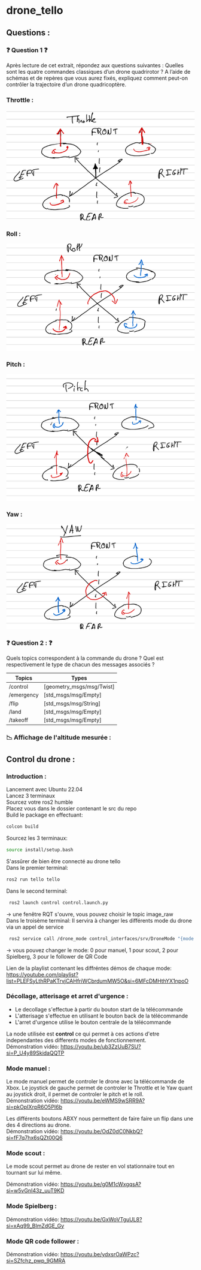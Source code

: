 # drone_tello 
## Questions : 
### ❓ Question 1 ❓<a name="question_1"></a>
Après lecture de cet extrait, répondez aux questions suivantes :
Quelles sont les quatre commandes classiques d’un drone quadrirotor ?
A l’aide de schémas et de repères que vous aurez fixés, expliquez comment
peut-on contrôler la trajectoire d’un drone quadricoptère.

### Throttle : 
![Throttle](https://github.com/Clement-Leclercq/drone_tello/blob/main/image/Throttle.png?raw=true)

### Roll : 
![Roll](https://github.com/Clement-Leclercq/drone_tello/blob/main/image/Roll.png?raw=true)

### Pitch : 
![Pitch](https://github.com/Clement-Leclercq/drone_tello/blob/main/image/Pitch.png?raw=true)

### Yaw :
![Yaw](https://github.com/Clement-Leclercq/drone_tello/blob/main/image/Yaw.png?raw=true)

### ❓ Question 2 : ❓

Quels topics correspondent à la commande du drone ?
Quel est respectivement le type de chacun des messages associés ?

| Topics | Types |
|-----------------|-----------------|
| /control | [geometry_msgs/msg/Twist] |
| /emergency | [std_msgs/msg/Empty] |
| /flip | [std_msgs/msg/String] |
| /land | [std_msgs/msg/Empty] |
| /takeoff | [std_msgs/msg/Empty] |

### 📉 Affichage de l'altitude mesurée : 

## Control du drone : 

### Introduction : 
Lancement avec Ubuntu 22.04  
Lancez 3 terminaux  
Sourcez votre ros2 humble  
Placez vous dans le dossier contenant le src du repo  
Build le package en effectuant:
```bash
colcon build
``` 
Sourcez les 3 terminaux: 
```bash
source install/setup.bash 
```
S'assûrer de bien être connecté au drone tello  
Dans le premier terminal: 
```bash
ros2 run tello tello
```

Dans le second terminal: 
```bash
 ros2 launch control control.launch.py 
```
-> une fenêtre RQT s'ouvre, vous pouvez choisir le topic image_raw  
Dans le troisème terminal: Il servira à changer les différents mode du drone via un appel de service  
```bash
 ros2 service call /drone_mode control_interfaces/srv/DroneMode "{mode: 0}"
```
-> vous pouvez changer le mode: 0 pour manuel, 1 pour scout, 2 pour Spielberg, 3 pour le follower de QR Code    

Lien de la playlist contenant les diffréntes démos de chaque mode: https://youtube.com/playlist?list=PLEFSyLthRPaKTrvjCAHfriWCbrdumMW5O&si=6MFcDMHthYX1npoO

### Décollage, atterisage et arret d'urgence : 
- Le decollage s'effectue à partir du bouton start de la télécommande
- L'atterisage s'effectue en utilisant le bouton back de la télécommande
- L'arret d'urgence utilise le bouton centrale de la télécommande

La node utilisée est **control** ce qui permet à ces actions d'etre independantes des differents modes de fonctionnement.  
Démonstration vidéo: https://youtu.be/ub3ZzUuB7SU?si=P_U4y89SkidaQQTP
### Mode manuel :
Le mode manuel permet de controler le drone avec la télécommande de Xbox. Le joystick de gauche permet de controler le Throttle et le Yaw quant au joystick droit, il permet de controler le pitch et le roll.  
Démonstration vidéo: https://youtu.be/eWMS9wSRR9A?si=pkOpIXrpR6O5PI6b  

Les différents boutons ABXY nous permettent de faire faire un flip dans une des 4 directions au drone.  
Démonstration vidéo: https://youtu.be/OdZ0dC0NkbQ?si=fF7q7hx6sQZt00Q6

### Mode scout :
Le mode scout permet au drone de rester en vol stationnaire tout en tournant sur lui même.  

Démonstration vidéo: https://youtu.be/g0M1cWxgqsA?si=w5vGnI43z_uuT9KD
### Mode Spielberg : 
Démonstration vidéo: https://youtu.be/GxWoVTguUL8?si=xAq99_BImZdGE_Gy
### Mode QR code follower : 
Démonstration vidéo: https://youtu.be/ydxsrOaWPzc?si=SZfchz_pwp_9GMRA




    
